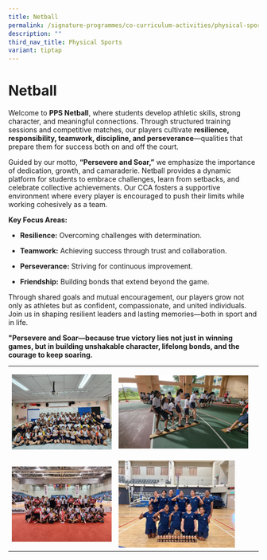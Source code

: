 ```yaml
---
title: Netball
permalink: /signature-programmes/co-curriculum-activities/physical-sports/netball/
description: ""
third_nav_title: Physical Sports
variant: tiptap
---
```

<h1>Netball</h1>
<p>Welcome to&nbsp;<strong>PPS Netball</strong>, where students develop athletic
skills, strong character, and meaningful connections. Through structured
training sessions and competitive matches, our players cultivate&nbsp;<strong>resilience, responsibility, teamwork, discipline, and perseverance</strong>—qualities
that prepare them for success both on and off the court.</p>
<p>Guided by our motto,&nbsp;<strong>“Persevere and Soar,”</strong>&nbsp;we
emphasize the importance of dedication, growth, and camaraderie. Netball
provides a dynamic platform for students to embrace challenges, learn from
setbacks, and celebrate collective achievements.&nbsp;Our CCA fosters a
supportive environment where every player is encouraged to push their limits
while working cohesively as a team.</p>
<p><strong>Key Focus Areas:</strong>
</p>
<ul data-tight="true" class="tight">
<li>
<p><strong>Resilience:</strong>&nbsp;Overcoming challenges with determination.</p>
</li>
<li>
<p><strong>Teamwork:</strong>&nbsp;Achieving success through trust and collaboration.</p>
</li>
<li>
<p><strong>Perseverance:</strong>&nbsp;Striving for continuous improvement.</p>
</li>
<li>
<p><strong>Friendship:</strong>&nbsp;Building bonds that extend beyond the
game.</p>
</li>
</ul>
<p>Through shared goals and mutual encouragement, our players grow not only
as athletes but as confident, compassionate, and united individuals. Join
us in shaping resilient leaders and lasting memories—both in sport and
in life.</p>
<p><strong>"Persevere and Soar—because true victory lies not just in winning games, but in building unshakable character, lifelong bonds, and the courage to keep soaring.</strong>
</p>
<table style="minWidth: 50px">
<colgroup>
<col>
<col>
</colgroup>
<tbody>
<tr>
<td rowspan="1" colspan="1">
<p></p>
<div class="isomer-image-wrapper">
<img style="width: 100%" height="auto" width="100%" alt="" src="/images/Netball_1.jpg">
</div>
</td>
<td rowspan="1" colspan="1">
<p></p>
<div class="isomer-image-wrapper">
<img style="width: 95%;" height="auto" width="100%" alt="" src="/images/Netball_2.jpg">
</div>
</td>
</tr>
<tr>
<td rowspan="1" colspan="1">
<p></p>
<div class="isomer-image-wrapper">
<img style="width: 100%" height="auto" width="100%" alt="" src="/images/Netball_3.jpg">
</div>
</td>
<td rowspan="1" colspan="1">
<p></p>
<div class="isomer-image-wrapper">
<img style="width: 85%;" height="auto" width="100%" alt="" src="/images/Netball_4.jpg">
</div>
</td>
</tr>
</tbody>
</table>
<p></p>
